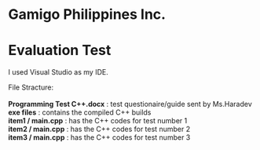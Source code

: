 # Gamigo Philippines Inc.

<h1>Evaluation Test</h1>

<p>I used Visual Studio as my IDE.</p>

<p>
File Stracture:<br><br>
<strong>Programming Test C++.docx</strong> : test questionaire/guide sent by Ms.Haradev<br>
<strong>exe files</strong> : contains the compiled C++ builds<br>
<strong>item1 / main.cpp</strong> : has the C++ codes for test number 1<br>
<strong>item2 / main.cpp</strong> : has the C++ codes for test number 2<br>
<strong>item3 / main.cpp</strong> : has the C++ codes for test number 3<br>
</p>
